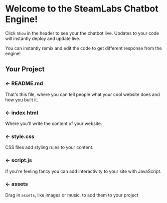 Welcome to the SteamLabs Chatbot Engine!
=================

Click `Show` in the header to see your the chatbot live. Updates to your code will instantly deploy and update live.

You can instantly remix and edit the code to get different response from the engine!


Your Project
------------

### ← README.md

That's this file, where you can tell people what your cool website does and how you built it.

### ← index.html

Where you'll write the content of your website. 

### ← style.css

CSS files add styling rules to your content.

### ← script.js

If you're feeling fancy you can add interactivity to your site with JavaScript.

### ← assets

Drag in `assets`, like images or music, to add them to your project


